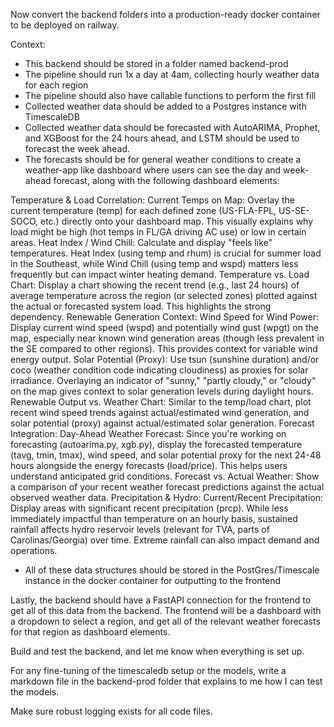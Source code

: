 Now convert the backend folders into a production-ready docker container to be deployed on railway. 

Context:
- This backend should be stored in a folder named backend-prod
- The pipeline should run 1x a day at 4am, collecting hourly weather data for each region
- The pipeline should also have callable functions to perform the first fill
- Collected weather data should be added to a Postgres instance with TimescaleDB
- Collected weather data should be forecasted with AutoARIMA, Prophet, and XGBoost for the 24 hours ahead, and LSTM should be used to forecast the week ahead.
- The forecasts should be for general weather conditions to create a weather-app like dashboard where users can see the day and week-ahead forecast, along with the following dashboard elements:

Temperature & Load Correlation:
Current Temps on Map: Overlay the current temperature (temp) for each defined zone (US-FLA-FPL, US-SE-SOCO, etc.) directly onto your dashboard map. This visually explains why load might be high (hot temps in FL/GA driving AC use) or low in certain areas.
Heat Index / Wind Chill: Calculate and display "feels like" temperatures. Heat Index (using temp and rhum) is crucial for summer load in the Southeast, while Wind Chill (using temp and wspd) matters less frequently but can impact winter heating demand.
Temperature vs. Load Chart: Display a chart showing the recent trend (e.g., last 24 hours) of average temperature across the region (or selected zones) plotted against the actual or forecasted system load. This highlights the strong dependency.
Renewable Generation Context:
Wind Speed for Wind Power: Display current wind speed (wspd) and potentially wind gust (wpgt) on the map, especially near known wind generation areas (though less prevalent in the SE compared to other regions). This provides context for variable wind energy output.
Solar Potential (Proxy): Use tsun (sunshine duration) and/or coco (weather condition code indicating cloudiness) as proxies for solar irradiance. Overlaying an indicator of "sunny," "partly cloudy," or "cloudy" on the map gives context to solar generation levels during daylight hours.
Renewable Output vs. Weather Chart: Similar to the temp/load chart, plot recent wind speed trends against actual/estimated wind generation, and solar potential (proxy) against actual/estimated solar generation.
Forecast Integration:
Day-Ahead Weather Forecast: Since you're working on forecasting (autoarima.py, xgb.py), display the forecasted temperature (tavg, tmin, tmax), wind speed, and solar potential proxy for the next 24-48 hours alongside the energy forecasts (load/price). This helps users understand anticipated grid conditions.
Forecast vs. Actual Weather: Show a comparison of your recent weather forecast predictions against the actual observed weather data.
Precipitation & Hydro:
Current/Recent Precipitation: Display areas with significant recent precipitation (prcp). While less immediately impactful than temperature on an hourly basis, sustained rainfall affects hydro reservoir levels (relevant for TVA, parts of Carolinas/Georgia) over time. Extreme rainfall can also impact demand and operations.

- All of these data structures should be stored in the PostGres/Timescale instance in the docker container for outputting to the frontend

Lastly, the backend should have a FastAPI connection for the frontend to get all of this data from the backend. The frontend will be a dashboard with a dropdown to select a region, and get all of the relevant weather forecasts for that region as dashboard elements.

Build and test the backend, and let me know when everything is set up.

For any fine-tuning of the timescaledb setup or the models, write a markdown file in the backend-prod folder that explains to me how I can test the models.

Make sure robust logging exists for all code files.